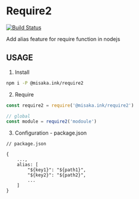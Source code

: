 # Require2
[![Build Status](https://travis-ci.org/SmilingXinyi/require2.svg?branch=master)](https://travis-ci.org/SmilingXinyi/require2)

Add alias feature for require function in nodejs

## USAGE

1. Install
```bash
npm i -P @misaka.ink/require2
```

2. Require
```javascript
const require2 = require('@misaka.ink/require2')

// global
const module = require2('modoule')
```

3. Configuration - package.json
```
// package.json

{
    ...,
    alias: [
        "${key1}": "${path1}",
        "${key2}": "${path2}",
        ...
    ]
}

```

